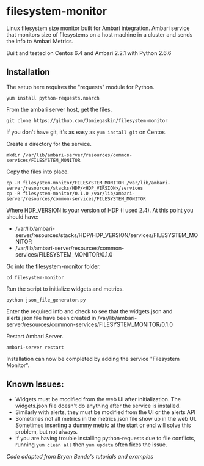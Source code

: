 # filesystem-monitor
Linux filesystem size monitor built for Ambari integration. Ambari service that monitors size of filesystems on a host machine in a cluster and sends the info to Ambari Metrics.

Built and tested on Centos 6.4 and Ambari 2.2.1 with Python 2.6.6

## Installation
The setup here requires the "requests" module for Python.
```
yum install python-requests.noarch
```
From the ambari server host, get the files.
```
git clone https://github.com/Jamiegaskin/filesystem-monitor
```
If you don't have git, it's as easy as `yum install git` on Centos.

Create a directory for the service.
```
mkdir /var/lib/ambari-server/resources/common-services/FILESYSTEM_MONITOR
```

Copy the files into place.
```
cp -R filesystem-monitor/FILESYSTEM_MONITOR /var/lib/ambari-server/resources/stacks/HDP/<HDP_VERSION>/services
cp -R filesystem-monitor/0.1.0 /var/lib/ambari-server/resources/common-services/FILESYSTEM_MONITOR
```

Where HDP_VERSION is your version of HDP (I used 2.4). At this point you should have:
- /var/lib/ambari-server/resources/stacks/HDP/HDP_VERSION/services/FILESYSTEM_MONITOR
- /var/lib/ambari-server/resources/common-services/FILESYSTEM_MONITOR/0.1.0

Go into the filesystem-monitor folder.
```
cd filesystem-monitor
```
Run the script to initialize widgets and metrics.
```
python json_file_generator.py
```
Enter the required info and check to see that the widgets.json and alerts.json file have been created in /var/lib/ambari-server/resources/common-services/FILESYSTEM_MONITOR/0.1.0

Restart Ambari Server.
```
ambari-server restart
```

Installation can now be completed by adding the service "Filesystem Monitor".

## Known Issues:
- Widgets must be modified from the web UI after initialization. The widgets.json file doesn't do anything after the service is installed.
- Similarly with alerts, they must be modified from the UI or the alerts API
- Sometimes not all metrics in the metrics.json file show up in the web UI. Sometimes inserting a dummy metric at the start or end will solve this problem, but not always.
- If you are having trouble installing python-requests due to file conflicts, running `yum clean all` then `yum update` often fixes the issue.

*Code adapted from Bryan Bende's tutorials and examples*

